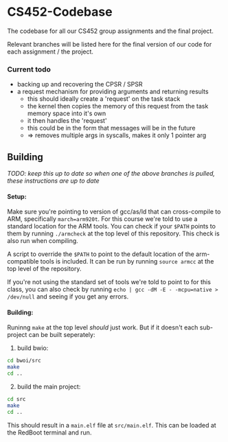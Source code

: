 CS452-Codebase
==============

The codebase for all our CS452 group assignments and the final project.

Relevant branches will be listed here for the final version of our code for each assignment / the project.

### Current todo
- backing up and recovering the CPSR / SPSR
- a request mechanism for providing arguments and returning results
  - this should ideally create a 'request' on the task stack
  - the kernel then copies the memory of this request from the task memory space into it's own
  - it then handles the 'request'
  - this could be in the form that messages will be in the future
  - => removes multiple args in syscalls, makes it only 1 pointer arg

Building
--------

_TODO: keep this up to date so when one of the above branches is pulled, these instructions are up to date_

#### Setup:

Make sure you're pointing to version of gcc/as/ld that can cross-compile to ARM, specifically `march=arm920t`. For this course we're told to use a standard location for the ARM tools. You can check if your `$PATH` points to them by running `./armcheck` at the top level of this repository. This check is also run when compiling.

A script to override the `$PATH` to point to the default location of the arm-compatible tools is included. It can be run by running `source armcc` at the top level of the repository.

If you're not using the standard set of tools we're told to point to for this class, you can also check by running `echo | gcc -dM -E - -mcpu=native > /dev/null` and seeing if you get any errors.

#### Building:

Runinng `make` at the top level _should_ just work. But if it doesn't each sub-project can be built seperately:

1. build bwio:
```bash
cd bwoi/src
make
cd ..
```

2. build the main project:
```bash
cd src
make
cd ..
```

This should result in a `main.elf` file at `src/main.elf`. This can be loaded at the RedBoot terminal and run.

